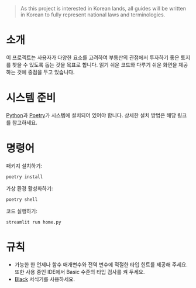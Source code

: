 > As this project is interested in Korean lands, all guides will be written in Korean to fully represent national laws and terminologies.

# 소개

이 프로젝트는 사용자가 다양한 요소를 고려하여 부동산의 관점에서 투자하기 좋은 토지를 찾을 수 있도록 돕는 것을 목표로 합니다. 읽기 쉬운 코드와 다루기 쉬운 화면을 제공하는 것에 중점을 두고 있습니다.

# 시스템 준비

[Python](https://www.python.org/downloads/)과 [Poetry](https://python-poetry.org/docs/)가 시스템에 설치되어 있어야 합니다. 상세한 설치 방법은 해당 링크를 참고하세요.

# 명령어

패키지 설치하기:

```
poetry install
```

가상 환경 활성화하기:

```
poetry shell
```

코드 실행하기:

```
streamlit run home.py
```

# 규칙

- 가능한 한 언제나 함수 매개변수와 전역 변수에 적절한 타입 힌트를 제공해 주세요. 또한 사용 중인 IDE에서 Basic 수준의 타입 검사를 켜 두세요.
- [Black](https://github.com/psf/black) 서식기를 사용하세요.
